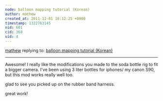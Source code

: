 ```yaml
---
node: balloon mapping tutorial (Korean)
author: mathew
created_at: 2011-12-01 18:12:25 +0000
timestamp: 1322763145
nid: 601
cid: 368
uid: 4
---
```




[mathew](../profile/mathew) replying to: [balloon mapping tutorial (Korean)](../notes/leejaekyung/11-30-2011/balloon-mapping-tutorial-korean)

----
Awesome! I really like the modifications you made to the soda bottle rig to fit a bigger camera.  I've been using 3 liter bottles for iphones/ my canon S90, but this mod works really well too.

glad to see you picked up on the rubber band harness.

great work!